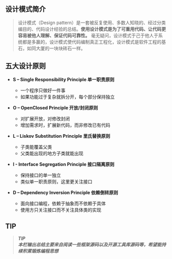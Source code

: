 ## 设计模式简介  
> 设计模式（Design pattern）是一套被反复使用、多数人知晓的、经过分类编目的、代码设计经验的总结。**使用设计模式是为了可重用代码、让代码更容易被他人理解、保证代码可靠性。**
毫无疑问，设计模式于己于他人于系统都是多赢的，设计模式使代码编制真正工程化，设计模式是软件工程的基石，如同大厦的一块块砖石一样。

## 五大设计原则
- **S – Single Responsibility Principle 单一职责原则**  
  - 一个程序只做好一件事
  - 如果功能过于复杂就拆分开，每个部分保持独立  

- **O – OpenClosed Principle 开放/封闭原则**
  - 对扩展开放，对修改封闭
  - 增加需求时，扩展新代码，而非修改已有代码

- **L – Liskov Substitution Principle 里氏替换原则**
  - 子类能覆盖父类
  - 父类能出现的地方子类就能出现

- **I - Interface Segregation Principle 接口隔离原则**
  - 保持接口的单一独立
  - 类似单一职责原则，这里更关注接口

- **D – Dependency Inversion Principle 依赖倒转原则**
  - 面向接口编程，依赖于抽象而不依赖于具体
  - 使用方只关注接口而不关注具体类的实现

## TIP
>  ***TIP***  
>  ***本栏输出总结主要来自阅读一些框架源码以及开源工具库源码等，希望能持续积累锻炼编程思想***  